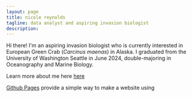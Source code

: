 ```yaml
---
layout: page
title: nicole reynolds
tagline: data analyst and aspiring invasion biologist
description: 
---
```


Hi there! I'm an aspiring invasion biologist who is currently interested in European Green Crab (_Carcinus maenas_) in Alaska.
I graduated from the University of Washington Seattle in June 2024, double-majoring in Oceanography and Marine Biology. 

Learn more about me here [here](https://nicolr7.github.io/pages/about_me.html)

[Github Pages](https://pages.github.com) provide a simple way to make a
website using  


